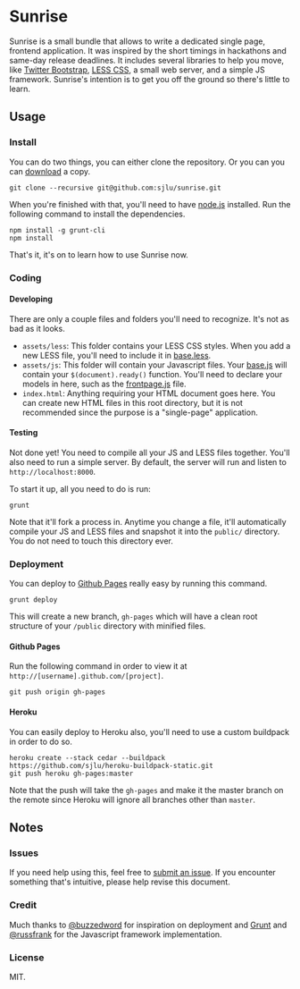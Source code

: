 # Sunrise

Sunrise is a small bundle that allows to write a dedicated single page, frontend application. It was inspired by the short timings in hackathons and same-day release deadlines. It includes several libraries to help you move, like [Twitter Bootstrap](http://twitter.github.com/bootstrap/), [LESS CSS](http://lesscss.org/), a small web server, and a simple JS framework. Sunrise's intention is to get you off the ground so there's little to learn.

## Usage

### Install

You can do two things, you can either clone the repository. Or you can you can [download](https://github.com/sjlu/sunrise/zipball/master) a copy.

    git clone --recursive git@github.com:sjlu/sunrise.git

When you're finished with that, you'll need to have [node.js](http://nodejs.org/) installed. Run the following command to install the dependencies.

    npm install -g grunt-cli
    npm install
    
That's it, it's on to learn how to use Sunrise now.

### Coding

#### Developing

There are only a couple files and folders you'll need to recognize. It's not as bad as it looks.

* `assets/less`: This folder contains your LESS CSS styles. When you add a new LESS file, you'll need to include it in [base.less](https://github.com/sjlu/sunrise/blob/master/assets/less/base.less).
* `assets/js`: This folder will contain your Javascript files. Your [base.js](https://github.com/sjlu/sunrise/blob/master/assets/js/base.js) will contain your `$(document).ready()` function. You'll need to declare your models in here, such as the [frontpage.js](https://github.com/sjlu/sunrise/blob/master/assets/js/frontpage.js) file.
* `index.html`: Anything requiring your HTML document goes here. You can create new HTML files in this root directory, but it is not recommended since the purpose is a "single-page" application.

#### Testing

Not done yet! You need to compile all your JS and LESS files together. You'll also need to run a simple server. By default, the server will run and listen to `http://localhost:8000`.

To start it up, all you need to do is run:

    grunt
    
Note that it'll fork a process in. Anytime you change a file, it'll automatically compile your JS and LESS files and snapshot it into the `public/` directory. You do not need to touch this directory ever.

### Deployment

You can deploy to [Github Pages](http://pages.github.com/) really easy by running this command.

    grunt deploy

This will create a new branch, `gh-pages` which will have a clean root structure of your `/public` directory with minified files. 

#### Github Pages

Run the following command in order to view it at `http://[username].github.com/[project]`.

    git push origin gh-pages

#### Heroku

You can easily deploy to Heroku also, you'll need to use a custom buildpack in order to do so.

    heroku create --stack cedar --buildpack https://github.com/sjlu/heroku-buildpack-static.git
    git push heroku gh-pages:master

Note that the push will take the `gh-pages` and make it the master branch on the remote since Heroku will ignore all branches other than `master`.

## Notes

### Issues

If you need help using this, feel free to [submit an issue](https://github.com/sjlu/sunrise/issues/new). If you encounter something that's intuitive, please help revise this document.

### Credit

Much thanks to [@buzzedword](https://github.com/buzzedword) for inspiration on deployment and [Grunt](https://github.com/cowboy/grunt) and [@russfrank](https://github.com/russfrank) for the Javascript framework implementation.

### License

MIT.
